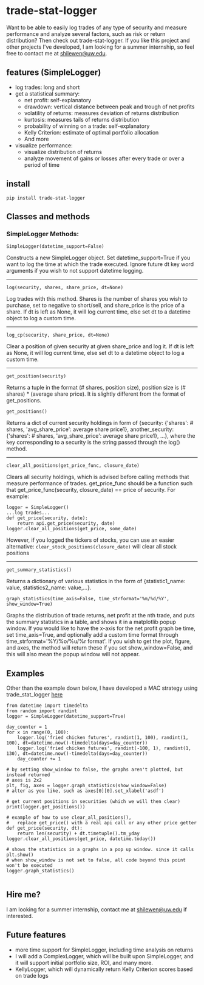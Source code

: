 # trade-stat-logger
Want to be able to easily log trades of any type of security and measure performance and analyze several factors, such as risk or return distribution? Then check out trade-stat-logger. If you like this project and other projects I've developed, I am looking for a summer internship, so feel free to contact me at shilewen@uw.edu.
## features (SimpleLogger)
- log trades: long and short
- get a statistical summary: 
  - net profit: self-explanatory
  - drawdown: vertical distance between peak and trough of net profits
  - volatility of returns: measures deviation of returns distribution
  - kurtosis: measures tails of returns distribution
  - probability of winning on a trade: self-explanatory
  - Kelly Criterion: estimate of optimal portfolio allocation
  - And more
- visualize performance:
  - visualize distribution of returns
  - analyze movement of gains or losses after every trade or over a period of time
## install
```
pip install trade-stat-logger
```
## Classes and methods
### SimpleLogger Methods:
```
SimpleLogger(datetime_support=False)
```
Constructs a new SimpleLogger object. Set datetime_support=True if you want to log the time at which the trade executed. Ignore future dt key word arguments if you wish to not support datetime logging.
***
```
log(security, shares, share_price, dt=None)
```
Log trades with this method. Shares is the number of shares you wish to purchase, set to negative to short/sell, and share_price is the price of a share. If dt is left as None, it will log current time, else set dt to a datetime object to log a custom time.
***
```
log_cp(security, share_price, dt=None)
```
Clear a position of given security at given share_price and log it. If dt is left as None, it will log current time, else set dt to a datetime object to log a custom time.
***
```
get_position(security)
```
Returns a tuple in the format (# shares, position size), position size is (# shares) * (average share price). It is slightly different from the format of get_positions.
```
get_positions()
```
Returns a dict of current security holdings in form of {security: {'shares': # shares, 'avg_share_price': average share price1}, another_security: {'shares': # shares, 'avg_share_price': average share price1}, ...}, where the key corresponding to a security is the string passed through the log() method.
***
```
clear_all_positions(get_price_func, closure_date)
```
Clears all security holdings, which is advised before calling methods that measure performance of trades. get_price_func should be a function such that get_price_func(security, closure_date) == price of security. For example:
```
logger = SimpleLogger()
...log trades...
def get_price(security, date):
    return api.get_price(security, date)
logger.clear_all_positions(get_price, some_date)
```
However, if you logged the tickers of stocks, you can use an easier alternative: `clear_stock_positions(closure_date)` will clear all stock positions
***
```
get_summary_statistics()
```
Returns a dictionary of various statistics in the form of {statistic1_name: value, statistics2_name: value,...}.
```
graph_statistics(time_axis=False, time_strformat='%m/%d/%Y', show_window=True)
```
Graphs the distribution of trade returns, net profit at the nth trade, and puts the summary statistics in a table, and shows it in a matplotlib popup window. If you would like to have the x-axis for the net profit graph be time, set time_axis=True, and optionally add a custom time format through time_strformat='%Y/%o/%u/%r format'. If you wish to get the plot, figure, and axes, the method will return these if you set show_window=False, and this will also mean the popup window will not appear.
## Examples
Other than the example down below, I have developed a MAC strategy using trade_stat_logger [here](https://github.com/shilewenuw/simple_mac_strategy "A simple MAC strategy using trade_stat_logger")
```
from datetime import timedelta
from random import randint
logger = SimpleLogger(datetime_support=True)

day_counter = 1
for x in range(0, 100):
    logger.log('fried chicken futures', randint(1, 100), randint(1, 100), dt=datetime.now()-timedelta(days=day_counter))
    logger.log('fried chicken futures', randint(-100, 1), randint(1, 130), dt=datetime.now()-timedelta(days=day_counter))
    day_counter += 1

# by setting show_window to false, the graphs aren't plotted, but instead returned
# axes is 2x2
plt, fig, axes = logger.graph_statistics(show_window=False)
# alter as you like, such as axes[0][0].set_xlabel('asdf')

# get current positions in securities (which we will then clear)
print(logger.get_positions())

# example of how to use clear_all_positions(),
#   replace get_price() with a real api call or any other price getter
def get_price(security, dt):
    return len(security) + dt.timetuple().tm_yday
logger.clear_all_positions(get_price, datetime.today())

# shows the statistics in a graphs in a pop up window. since it calls plt.show()
# when show_window is not set to false, all code beyond this point won't be executed
logger.graph_statistics()
    
```
## Hire me?
I am looking for a summer internship, contact me at shilewen@uw.edu if interested.
## Future features
- more time support for SimpleLogger, including time analysis on returns
- I will add a ComplexLogger, which will be built upon SimpleLogger, and it will support initial portfolio size, ROI, and many more.
- KellyLogger, which will dynamically return Kelly Criterion scores based on trade logs
